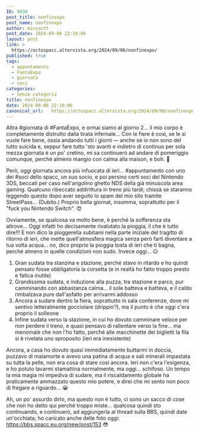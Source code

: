 ```yaml
---
ID: 9030
post_title: nonfinexpo
post_name: nonfinexpo
author: minioctt
post_date: 2024-09-06 22:10:06
layout: post
link: >
  https://octospacc.altervista.org/2024/09/06/nonfinexpo/
published: true
tags:
  - appuntamento
  - FantaExpo
  - giornata
  - soci
categories:
  - Senza categoria
title: nonfinexpo
date: 2024-09-06 22:10:06
canonical_url:   https://octospacc.altervista.org/2024/09/06/nonfinexpo/
---
```

<!-- wp:paragraph -->
<p>Altra #giornata di #FantaExpo, e ormai siamo al giorno 2... il mio corpo è completamente distrutto dalla tirata infernale... Con le fiere è così, se le si vuole fare bene, ossia andando tutti i giorni — anche se io non sono del tutto suicida e, seppur fare tutto 'sto avanti e indietro di continuo per sola mezza giornata è un po' cretino, mi sa continuerò ad andare di pomeriggio comunque, perché almeno mangio con calma alla maison, e boh. 🤤️</p>
<!-- /wp:paragraph -->

<!-- wp:paragraph -->
<p>Però, oggi giornata ancora più infuocata di ieri... #appuntamento con uno dei #soci dello spacc, un suo socio, e poi persino certi soci del Nintendo 3DS, beccati per caso nell'angolino ghetto NDS della già minuscola area gaming. Qualcuno ribeccato addirittura in treno più tardi; chissà se staranno leggendo questo dopo aver seguito lo spam del mio sito tramite StreetPass... (Dubito.) Proprio bella giornat, insomma, soprattutto per il "fuck you Nintendo Switch". 😍️</p>
<!-- /wp:paragraph -->

<!-- wp:paragraph -->
<p>Ovviamente, se qualcosa va molto bene, è perché la sofferenza sta altrove... Oggi infatti ho decisamente rivalutato la pioggia, il che è tutto dire!!! E non dico la pioggerella subitami nella parte iniziale del tragitto di ritorno di ieri, che mette quell'atmosfera magica senza però farti diventare a tua volta acqua... no, dico proprio la pioggia tosta di ieri che ti bagna, perché almeno in quelle condizioni non sudo. Invece oggi... 😑️</p>
<!-- /wp:paragraph -->

<!-- wp:list {"ordered":true} -->
<ol><!-- wp:list-item -->
<li>Gran sudata tra stanzina e stazione, perché stavo in ritardo e ho quindi pensato fosse obbligatoria la corsetta (e in realtà ho fatto troppo presto e fatica inutile)</li>
<!-- /wp:list-item -->

<!-- wp:list-item -->
<li>Grandissima sudata, e induzione alla puzza, tra stazione e parco, pur camminando con abbastanza calma... il sole batteva e batteva, e il caldo rimbalzava pure dall'asfalto per arrivarmi addosso</li>
<!-- /wp:list-item -->

<!-- wp:list-item -->
<li>Ancora a sudare dentro la fiera, soprattutto in sala conferenze, dove mi sentivo letteralmente gocciolare (drippin'!), ma il punto è che oggi c'era proprio il solleone</li>
<!-- /wp:list-item -->

<!-- wp:list-item -->
<li>Infine sudata verso la stazione, in cui ho dovuto camminare veloce per non perdere il treno, e quasi pensavo di rallentare verso la fine... ma menomale che non l'ho fatto, perché alle macchinette dei biglietti la fila si è rivelata uno sproposito (ieri era inesistente)</li>
<!-- /wp:list-item --></ol>
<!-- /wp:list -->

<!-- wp:paragraph -->
<p>Ancora, a casa ho dovuto quasi immediatamente buttarmi in doccia, puzzavo di malamorte e avevo una patina di acqua e sali minerali impastata su tutta la pelle, non era cosa di stare così ancora. Ieri non c'era l'esigenza, e ho potuto lavarmi stamattina normalmente, ma oggi... schifoso. Un tempo la mia magia mi impediva di sudare, ma il riscaldamento globale ha praticamente ammazzato questo mio potere, e direi che mi sento non poco di fregare a riguardo... 😭</p>
<!-- /wp:paragraph -->

<!-- wp:paragraph -->
<p>Ah, un po' assurdo dirlo, ma questo non è tutto, ci sono un sacco di cose che non ho detto qui perché troppo miste... qualcosa quindi sto continuando, e continuerò, ad aggiungerla al thread sulla BBS, quindi date un'occhiata; ho caricato anche delle foto oggi: <a href="https://bbs.spacc.eu.org/new/post/153">https://bbs.spacc.eu.org/new/post/153</a> 😳</p>
<!-- /wp:paragraph -->